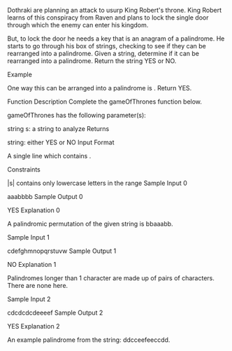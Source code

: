 Dothraki are planning an attack to usurp King Robert's throne. King Robert learns of this conspiracy from Raven and plans to lock the single door through which the enemy can enter his kingdom.

But, to lock the door he needs a key that is an anagram of a palindrome. He starts to go through his box of strings, checking to see if they can be rearranged into a palindrome. Given a string, determine if it can be rearranged into a palindrome. Return the string YES or NO.

Example

One way this can be arranged into a palindrome is . Return YES.

Function Description
Complete the gameOfThrones function below.

gameOfThrones has the following parameter(s):

string s: a string to analyze
Returns

string: either YES or NO
Input Format

A single line which contains .

Constraints

|s|
contains only lowercase letters in the range
Sample Input 0

aaabbbb
Sample Output 0

YES
Explanation 0

A palindromic permutation of the given string is bbaaabb.

Sample Input 1

cdefghmnopqrstuvw
Sample Output 1

NO
Explanation 1

Palindromes longer than 1 character are made up of pairs of characters. There are none here.

Sample Input 2

cdcdcdcdeeeef
Sample Output 2

YES
Explanation 2

An example palindrome from the string: ddcceefeeccdd.